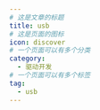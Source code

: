```yaml
---
# 这是文章的标题
title: usb
# 这是页面的图标
icon: discover
# 一个页面可以有多个分类
category:
  - 驱动开发
# 一个页面可以有多个标签
tag:
  - usb
---
```


